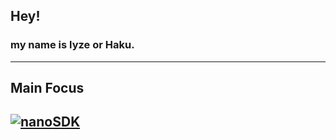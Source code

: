 ## Hey!
### my name is lyze or Haku.
---
## Main Focus
[![nanoSDK](https://cdn.discordapp.com/attachments/607678478912847872/609533547778408451/vrcSdkHeaderWithCommunityLabs.png)](https://github.com/HakuSystems/nanoSDK)
---

<!--
**HakuSystems/HakuSystems** is a ✨ _special_ ✨ repository because its `README.md` (this file) appears on your GitHub profile.

Here are some ideas to get you started:

- 🔭 I’m currently working on ...
- 🌱 I’m currently learning ...
- 👯 I’m looking to collaborate on ...
- 🤔 I’m looking for help with ...
- 💬 Ask me about ...
- 📫 How to reach me: ...
- 😄 Pronouns: ...
- ⚡ Fun fact: ...
-->
